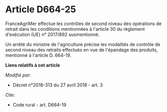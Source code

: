 # Article D664-25

FranceAgriMer effectue les contrôles de second niveau des opérations de retrait dans les conditions mentionnées à l'article
30 du règlement d'exécution (UE) n° 2017/892 susmentionné.

Un arrêté du ministre de l'agriculture précise les modalités de contrôle de second niveau des retraits effectués en vue de
l'épandage des produits, mentionné à l'article D. 664-19.

**Liens relatifs à cet article**

_Modifié par_:

  - Décret n°2018-313 du 27 avril 2018 - art. 3

_Cite_:

  - Code rural - art. D664-19
